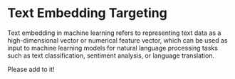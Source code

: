 # Text Embedding Targeting

Text embedding in machine learning refers to representing text data as a
high-dimensional vector or numerical feature vector, which can be used as input
to machine learning models for natural language processing tasks such as text
classification, sentiment analysis, or language translation.

Please add to it!
